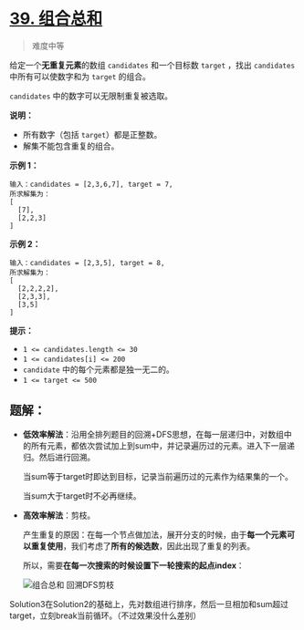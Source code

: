 # [39. 组合总和](https://leetcode-cn.com/problems/combination-sum/)

> 难度中等

给定一个**无重复元素**的数组 `candidates` 和一个目标数 `target` ，找出 `candidates` 中所有可以使数字和为 `target` 的组合。

`candidates` 中的数字可以无限制重复被选取。

**说明：**

- 所有数字（包括 `target`）都是正整数。
- 解集不能包含重复的组合。 

**示例 1：**

```
输入：candidates = [2,3,6,7], target = 7,
所求解集为：
[
  [7],
  [2,2,3]
]
```

**示例 2：**

```
输入：candidates = [2,3,5], target = 8,
所求解集为：
[
  [2,2,2,2],
  [2,3,3],
  [3,5]
]
```

 

**提示：**

- `1 <= candidates.length <= 30`
- `1 <= candidates[i] <= 200`
- `candidate` 中的每个元素都是独一无二的。
- `1 <= target <= 500`



## 题解：

- **低效率解法**：沿用全排列题目的回溯+DFS思想，在每一层递归中，对数组中的所有元素，都依次尝试加上到sum中，并记录遍历过的元素。进入下一层递归。然后进行回溯。

  当sum等于target时即达到目标，记录当前遍历过的元素作为结果集的一个。

  当sum大于target时不必再继续。

- **高效率解法**：剪枝。

  产生重复的原因：在每一个节点做加法，展开分支的时候，由于**每一个元素可以重复使用**，我们考虑了**所有的候选数**，因此出现了重复的列表。

  所以，需要**在每一次搜索的时候设置下一轮搜索的起点index**：

  ![组合总和 回溯DFS剪枝](https://user-images.githubusercontent.com/17522733/95661835-c23d4e00-0b32-11eb-9719-cdf6e1015487.png)

Solution3在Solution2的基础上，先对数组进行排序，然后一旦相加和sum超过target，立刻break当前循环。（不过效果没什么差别）